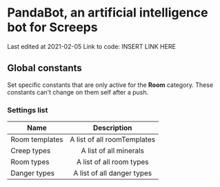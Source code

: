 # PandaBot, an artificial intelligence bot for Screeps

Last edited at 2021-02-05
Link to code: INSERT LINK HERE

## Global constants

Set specific constants that are only active for the **Room** category. These constants can't change on them self after a push.

### Settings list

| Name           | Description                 |
|----------------|:---------------------------:|
| Room templates | A list of all roomTemplates |
| Creep types    | A list of all minerals      |
| Room types     | A list of all room types    |
| Danger types   | A list of all danger types  |
